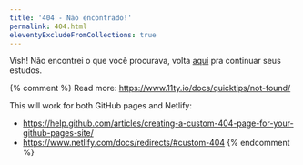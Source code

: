 ```yaml
---
title: '404 - Não encontrado!'
permalink: 404.html
eleventyExcludeFromCollections: true
---
```


Vish! Não encontrei o que você procurava, volta [aqui](/) pra continuar seus estudos.

{% comment %}
Read more: https://www.11ty.io/docs/quicktips/not-found/

This will work for both GitHub pages and Netlify:

- https://help.github.com/articles/creating-a-custom-404-page-for-your-github-pages-site/
- https://www.netlify.com/docs/redirects/#custom-404
  {% endcomment %}
